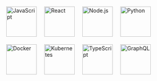 <!DOCTYPE html>
<html lang="en">
<head>
    <meta charset="UTF-8">
    <meta name="viewport" content="width=device-width, initial-scale=1.0">
    <title>Tech Stack</title>
    <style>
        .tech-container {
            display: flex;
            flex-wrap: wrap;
            justify-content: center;
            gap: 20px;
            padding: 20px;
        }
        .tech-item {
            width: 80px;
            height: 80px;
        }
        img {
            width: 100%;
            height: auto;
        }
    </style>
</head>
<body>
    <div class="tech-container">
        <div class="tech-item"><img src="https://cdn.jsdelivr.net/gh/devicons/devicon/icons/javascript/javascript-original.svg" alt="JavaScript"></div>
        <div class="tech-item"><img src="https://cdn.jsdelivr.net/gh/devicons/devicon/icons/react/react-original.svg" alt="React"></div>
        <div class="tech-item"><img src="https://cdn.jsdelivr.net/gh/devicons/devicon/icons/nodejs/nodejs-original.svg" alt="Node.js"></div>
        <div class="tech-item"><img src="https://cdn.jsdelivr.net/gh/devicons/devicon/icons/python/python-original.svg" alt="Python"></div>
        <div class="tech-item"><img src="https://cdn.jsdelivr.net/gh/devicons/devicon/icons/docker/docker-original.svg" alt="Docker"></div>
        <div class="tech-item"><img src="https://cdn.jsdelivr.net/gh/devicons/devicon/icons/kubernetes/kubernetes-plain.svg" alt="Kubernetes"></div>
        <div class="tech-item"><img src="https://cdn.jsdelivr.net/gh/devicons/devicon/icons/typescript/typescript-original.svg" alt="TypeScript"></div>
        <div class="tech-item"><img src="https://cdn.jsdelivr.net/gh/devicons/devicon/icons/graphql/graphql-plain.svg" alt="GraphQL"></div>
    </div>
</body>
</html>
